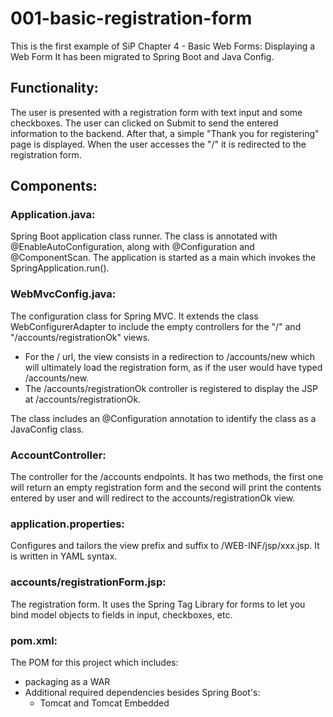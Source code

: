 # 001-basic-registration-form

This is the first example of SiP Chapter 4 - Basic Web Forms:
	Displaying a Web Form
It has been migrated to Spring Boot and Java Config.		
				
## Functionality:
The user is presented with a registration form with text input and some checkboxes.	The user can clicked on Submit to send the entered information to the backend. After that, a simple "Thank you for registering" page is displayed.
When the user accesses the "/" it is redirected to the registration form.		

		
## Components:
		
### Application.java:
Spring Boot application class runner. The class is annotated with @EnableAutoConfiguration, along with @Configuration and @ComponentScan. The application is started as a main which invokes the SpringApplication.run().
		
### WebMvcConfig.java:
The configuration class for Spring MVC. It extends the class WebConfigurerAdapter to include the empty controllers for the "/" and "/accounts/registrationOk" views.
* For the / url, the view consists in a redirection to /accounts/new which will
			  ultimately load the registration form, as if the user would have typed /accounts/new.
* The /accounts/registrationOk controller is registered to display the JSP at
			  /accounts/registrationOk.
		
The class includes an @Configuration annotation to identify the class as a 
JavaConfig class.
				
### AccountController:
The controller for the /accounts endpoints.
It has two methods, the first one will return an empty registration form and the second will print the contents entered by user and will redirect to the accounts/registrationOk view.		
				
### application.properties:
Configures and tailors the view prefix and suffix to /WEB-INF/jsp/xxx.jsp.
It is written in YAML syntax.
		
### accounts/registrationForm.jsp:
The registration form. It uses the Spring Tag Library for forms to let you bind model objects to fields in input, checkboxes, etc.
			
### pom.xml:
The POM for this project which includes:
* packaging as a WAR
* Additional required dependencies besides Spring Boot's:
	- Tomcat and Tomcat Embedded
